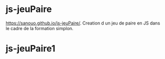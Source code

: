 # js-jeuPaire
https://sanouo.github.io/js-jeuPaire/.
Creation d un jeu de paire en JS dans le cadre de la formation simplon.
# js-jeuPaire1
